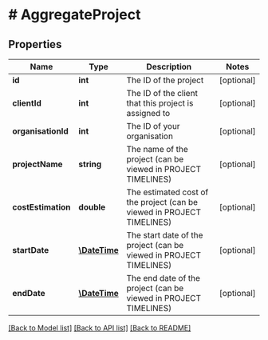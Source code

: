 # # AggregateProject

## Properties

Name | Type | Description | Notes
------------ | ------------- | ------------- | -------------
**id** | **int** | The ID of the project | [optional] 
**clientId** | **int** | The ID of the client that this project is assigned to | [optional] 
**organisationId** | **int** | The ID of your organisation | [optional] 
**projectName** | **string** | The name of the project (can be viewed in PROJECT TIMELINES) | [optional] 
**costEstimation** | **double** | The estimated cost of the project (can be viewed in PROJECT TIMELINES) | [optional] 
**startDate** | [**\DateTime**](\DateTime.md) | The start date of the project (can be viewed in PROJECT TIMELINES) | [optional] 
**endDate** | [**\DateTime**](\DateTime.md) | The end date of the project (can be viewed in PROJECT TIMELINES) | [optional] 

[[Back to Model list]](../../README.md#documentation-for-models) [[Back to API list]](../../README.md#documentation-for-api-endpoints) [[Back to README]](../../README.md)


